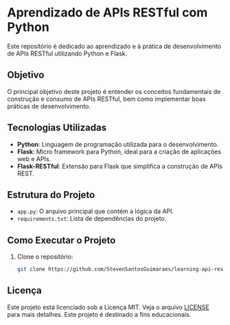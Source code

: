 # Aprendizado de APIs RESTful com Python

Este repositório é dedicado ao aprendizado e à prática de desenvolvimento de APIs RESTful utilizando Python e Flask. 

## Objetivo

O principal objetivo deste projeto é entender os conceitos fundamentais de construção e consumo de APIs RESTful, bem como implementar boas práticas de desenvolvimento.

## Tecnologias Utilizadas

- **Python**: Linguagem de programação utilizada para o desenvolvimento.
- **Flask**: Micro framework para Python, ideal para a criação de aplicações web e APIs.
- **Flask-RESTful**: Extensão para Flask que simplifica a construção de APIs REST.

## Estrutura do Projeto

- `app.py`: O arquivo principal que contém a lógica da API.
- `requirements.txt`: Lista de dependências do projeto.

## Como Executar o Projeto

1. Clone o repositório:
   ```bash
   git clone https://github.com/StevenSantosGuimaraes/learning-api-restfull.git

## Licença

Este projeto está licenciado sob a Licença MIT. Veja o arquivo [LICENSE](LICENSE) para mais detalhes. Este projeto é destinado a fins educacionais.
